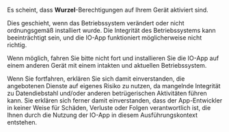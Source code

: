 Es scheint, dass **Wurzel**-Berechtigungen auf Ihrem Gerät aktiviert sind.

Dies geschieht, wenn das Betriebssystem verändert oder nicht ordnungsgemäß installiert wurde. Die Integrität des Betriebssystems kann beeinträchtigt sein, und die IO-App funktioniert möglicherweise nicht richtig.

Wenn möglich, fahren Sie bitte nicht fort und installieren Sie die IO-App auf einem anderen Gerät mit einem intakten und aktuellen Betriebssystem.

Wenn Sie fortfahren, erklären Sie sich damit einverstanden, die angebotenen Dienste auf eigenes Risiko zu nutzen, da mangelnde Integrität zu Datendiebstahl und/oder anderen betrügerischen Aktivitäten führen kann. Sie erklären sich ferner damit einverstanden, dass der App-Entwickler in keiner Weise für Schäden, Verluste oder Folgen verantwortlich ist, die Ihnen durch die Nutzung der IO-App in diesem Ausführungskontext entstehen.
